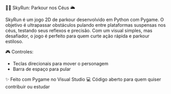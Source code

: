 🏃‍♂️ SkyRun: Parkour nos Céus 🌥️

SkyRun é um jogo 2D de parkour desenvolvido em Python com Pygame. O objetivo é ultrapassar obstáculos pulando entre plataformas suspensas nos céus, testando seus reflexos e precisão. Com um visual simples, mas desafiador, o jogo é perfeito para quem curte ação rápida e parkour estiloso.

🎮 Controles:
- Teclas direcionais para mover o personagem
- Barra de espaço para pular

✨ Feito com Pygame no Visual Studio
💻 Código aberto para quem quiser contribuir ou estudar

